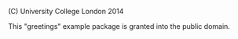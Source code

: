 
(C) University College London 2014

This "greetings" example package is granted into the public domain.

